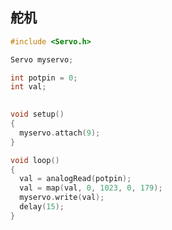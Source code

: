 <!-- 
title: 06-常用机械模块
sort: 
--> 
## 舵机

```c
#include <Servo.h>

Servo myservo;   

int potpin = 0;
int val;   
 

void setup()
{
  myservo.attach(9);  
}

void loop()
{
  val = analogRead(potpin); 
  val = map(val, 0, 1023, 0, 179);     
  myservo.write(val);                   
  delay(15);                           
}
```


